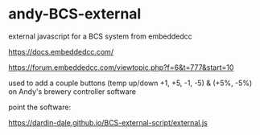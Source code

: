 # andy-BCS-external
external javascript for a BCS system from embeddedcc

https://docs.embeddedcc.com/

https://forum.embeddedcc.com/viewtopic.php?f=6&t=777&start=10

used to add a couple buttons (temp up/down +1, +5, -1, -5) & (+5%, -5%) on Andy's brewery controller software

point the software:

https://dardin-dale.github.io/BCS-external-script/external.js
